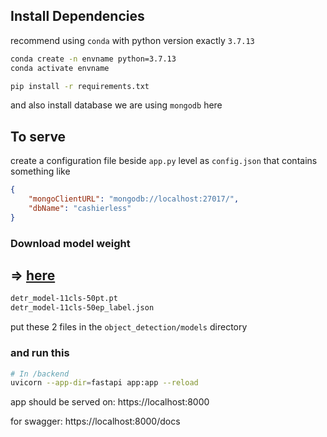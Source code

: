 ## Install Dependencies

recommend using ``conda`` with python version exactly ``3.7.13``

```bash
conda create -n envname python=3.7.13
conda activate envname
```

```bash
pip install -r requirements.txt
```
and also install database we are using ``mongodb`` here

## To serve 

create a configuration file beside ``app.py`` level as ``config.json`` that contains something like
```json
{
    "mongoClientURL": "mongodb://localhost:27017/",
    "dbName": "cashierless"
}
```

### Download model weight

=> [here](https://drive.google.com/drive/u/1/folders/1UC5hN7XFMqM7JdM_itv9dfEzj1l9YEE3)
-------------------------
```bash
detr_model-11cls-50pt.pt
detr_model-11cls-50ep_label.json
```
put these 2 files in the ```object_detection/models``` directory 

### and run this

```bash
# In /backend
uvicorn --app-dir=fastapi app:app --reload  
```

app should be served on: https://localhost:8000

for swagger: https://localhost:8000/docs